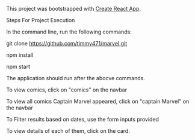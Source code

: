 

This project was bootstrapped with [Create React App](https://github.com/facebook/create-react-app).


Steps For Project Execution


In the command line, run  the following commands:


git clone https://github.com/timmy471/marvel.git


npm install


npm start

The application should run after the abocve commands.



To view comics, click on "comics" on the navbar

To view all comics Captain Marvel appeared, click on "captain Marvel" on the navbar

To Filter results based on dates, use the form inputs provided

To view details of each of them, click on the card.


